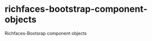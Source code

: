richfaces-bootstrap-component-objects
=====================================

Richfaces-Bootsrap component objects
